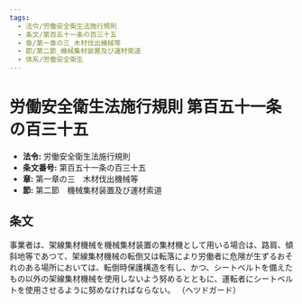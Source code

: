 ```yaml
---
tags:
  - 法令/労働安全衛生法施行規則
  - 条文/第百五十一条の百三十五
  - 章/第一章の三_木材伐出機械等
  - 節/第二節_機械集材装置及び運材索道
  - 体系/労働安全衛生
---
```

# 労働安全衛生法施行規則 第百五十一条の百三十五

- **法令:** 労働安全衛生法施行規則
- **条文番号:** 第百五十一条の百三十五
- **章:** 第一章の三　木材伐出機械等
- **節:** 第二節　機械集材装置及び運材索道

## 条文
事業者は、架線集材機械を機械集材装置の集材機として用いる場合は、路肩、傾斜地等であつて、架線集材機械の転倒又は転落により労働者に危険が生ずるおそれのある場所においては、転倒時保護構造を有し、かつ、シートベルトを備えたもの以外の架線集材機械を使用しないよう努めるとともに、運転者にシートベルトを使用させるように努めなければならない。
（ヘツドガード）

